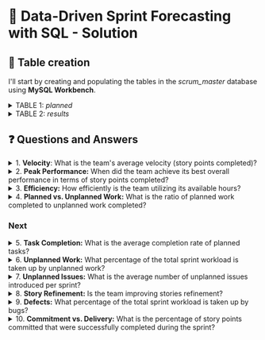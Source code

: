 # 📌 Data-Driven Sprint Forecasting with SQL - Solution

## 📝 Table creation

I'll start by creating and populating the tables in the _scrum_master_ database using **MySQL Workbench**.

<details>
  <summary>TABLE 1: <i>planned</i></summary>
  
````sql
CREATE TABLE scrum_master.planned (
  sprint_id INT NOT NULL,
  team_hours INT NOT NULL,
  planned_issues INT NOT NULL,
  planned_sp INT NOT NULL,
  PRIMARY KEY (sprint_id)
);

INSERT INTO scrum_master.planned (
  sprint_id,
  team_hours,
  planned_issues,
  planned_sp
  )
VALUES
  (41, 535, 16, 104),
  (42, 513, 16, 108),
  (43, 374, 12, 80),
  (44, 411, 14, 89),
  (45, 397, 14, 95),
  (46, 437, 16, 98),
  (47, 435, 17, 112),
  (48, 334, 14, 82),
  (49, 453, 19, 105),
  (50, 527, 23, 123),
  (51, 343, 16, 98),
  (52, 399, 19, 120),
  (53, 402, 20, 115),
  (54, 314, 16, 83),
  (55, 520, 21, 107),
  (56, 535, 23, 102),
  (57, 378, 19, 79),
  (58, 311, 14, 77),
  (59, 549, 21, 103),
  (60, 522, 21, 113),
  (61, 515, 26, 136),
  (62, 449, 19, 84),
  (63, 509, 18, 65),
  (64, 394, 13, 57),
  (65, 431, 17, 67),
  (66, 364, 11, 61);
````

</details>

<details>
  <summary>TABLE 2: <i>results</i></summary>
  
````sql
 CREATE TABLE scrum_master.results (
  sprint_id INT NOT NULL,
  planned_issues_done INT NOT NULL,
  unplanned_issues_done INT NOT NULL,
  bugs_issues INT NOT NULL,
  planned_sp_done INT NOT NULL,
  unplanned_sp_done INT NOT NULL,
  bugs_sp INT NOT NULL,
  PRIMARY KEY (sprint_id)
);

INSERT INTO scrum_master.results (
  sprint_id,
  planned_issues_done,
  unplanned_issues_done,
  bugs_issues,
  planned_sp_done,
  unplanned_sp_done,
  bugs_sp
  )
VALUES
  (41, 10, 7, 0, 63, 28, 0),
  (42, 11, 6, 1, 64, 25, 3),
  (43, 11, 6, 2, 45, 22, 5),
  (44, 11, 8, 1, 48, 27, 2),
  (45, 12, 5, 3, 59, 15, 6),
  (46, 8, 4, 1, 65, 19, 8),
  (47, 12, 4, 2, 71, 14, 3),
  (48, 13, 6, 4, 58, 9, 12),
  (49, 8, 8, 5, 75, 17, 12),
  (50, 16, 4, 5, 81, 29, 15),
  (51, 10, 5, 3, 48, 25, 14),
  (52, 16, 2, 2, 80, 6, 6),
  (53, 17, 3, 4, 76, 13, 8),
  (54, 14, 4, 6, 59, 12, 8),
  (55, 18, 3, 4, 102, 17, 12),
  (56, 20, 4, 1, 96, 23, 5),
  (57, 16, 2, 4, 78, 23, 12),
  (58, 9, 2, 1, 64, 28, 3),
  (59, 15, 7, 5, 95, 23, 10),
  (60, 12, 4, 2, 78, 21, 8),
  (61, 21, 5, 3, 115, 22, 7),
  (62, 10, 3, 2, 54, 9, 5),
  (63, 6, 4, 1, 58, 14, 3),
  (64, 12, 3, 1, 52, 9, 6),
  (65, 8, 2, 3, 57, 6, 5),
  (66, 5, 2, 2, 57, 4, 6);
````
</details>

## ❓ Questions and Answers

<details>
  <summary>1. <b>Velocity</b>: What is the team's average velocity (story points completed)?</summary>
<br>

- Taking in account all the springs:

  ````sql
  SELECT COUNT(sprint_id) AS Sprints, ROUND(AVG(planned_sp_done + unplanned_sp_done)) AS Avg_SP_Done
  FROM results;
  ````
  ![image](https://github.com/user-attachments/assets/91a2acc2-8327-4a7f-990b-3be3a28e5c46)
  
  There are 26 sprints in total, and **the overall average story points done are 87**. 

- Considering only the last 5 sprints:

  ````sql
  SELECT ROUND(AVG(planned_sp_done + unplanned_sp_done)) AS Avg_SP_Done
  FROM results
  WHERE sprint_id >= (
      SELECT MAX(sprint_id) - 4
      FROM results
      );
  ````
  ![image](https://github.com/user-attachments/assets/713df9e7-f33e-4900-8575-92a781a7dda3)
  
  In this case, **the average story points done are 64**.

***

</details>
<details>
  <summary>2. <b>Peak Performance:</b> When did the team achieve its best overall performance in terms of story points completed?</summary>
<br>
  
- Taking in account all the springs:
  
  ````sql
  SELECT sprint_id AS Sprint, (planned_sp_done + unplanned_sp_done) AS Total_SP
  FROM results
  ORDER BY Total_SP DESC
  LIMIT 1;
  ````
  ![image](https://github.com/user-attachments/assets/425fe96b-e07c-48de-a49e-e214994a2616)
  
  The team achieved its best overall performance in **sprint 61 with 137 story points**.

- Considering only the last 5 sprints:
  
  ````sql
  SELECT sprint_id AS Sprint,  (planned_sp_done + unplanned_sp_done) AS Total_SP
  FROM results
  WHERE sprint_id >= (
    SELECT MAX(sprint_id) - 4
    FROM results
    )
  ORDER BY Total_SP DESC
  LIMIT 1;
  ````
  ![image](https://github.com/user-attachments/assets/043528a0-b16a-4d97-900a-4754bb904f95)
  
  Regarding only the last 5 sprints, the team achieved its best performance in **sprint 63 with 72 story points**.

***
</details>
<details>
  <summary>3. <b>Efficiency:</b> How efficiently is the team utilizing its available hours?</summary>
<br>

- First of all, I will calculate which sprints were the most and least efficient by dividing the total story points by the team hours. I'll also find the average efficiency.
  
   - **Min Effinciency**
      ````sql
      SELECT results.sprint_id AS sprint, ROUND((planned_sp_done + unplanned_sp_done) / (team_hours),3) AS Min_Efficiency
      FROM results
      JOIN planned ON results.sprint_id = planned.sprint_id
      GROUP BY sprint
      ORDER BY Min_Efficiency ASC
      LIMIT 1;
      ````
      ![image](https://github.com/user-attachments/assets/0efb3a71-5061-42db-8cab-f304a06be630)

       _Min efficiency_: At sprint 62, having 0.1403 story points per hour.
   
   - **Max Efficiency**
 
      ````sql
      SELECT results.sprint_id AS sprint, ROUND((planned_sp_done + unplanned_sp_done) / (team_hours),3) AS Max_Efficiency
      FROM results
      JOIN planned ON results.sprint_id = planned.sprint_id
      GROUP BY sprint
      ORDER BY Max_Efficiency DESC
      LIMIT 1;
      ````
      ![image](https://github.com/user-attachments/assets/c0b1c064-7fee-4cbe-aa9b-aae8a45946f1)
      
      _Max efficiency_: At sprint 58, having 0.296 story points per hour.
     
   - **Avg Efficiency** 

      ````sql
      SELECT ROUND(AVG(planned_sp_done + unplanned_sp_done) / AVG(team_hours), 3) AS Avg_Efficiency
      FROM results
      JOIN planned ON results.sprint_id = planned.sprint_id;
      ````
      ![image](https://github.com/user-attachments/assets/617d39a5-b08d-4a5a-ac98-2a4e2f4a7973)
      
      _Avg efficiency_: On average, the team does 0.199 story points per hour.

- I will calculate the efficiency variation using a subquery to determine the **standard deviation**.

  **If the deviation is positive**, it indicates that the sprint's efficiency is higher than the average efficiency. This means the sprint performed better than the overall average in terms of delivering story points per team hour.

  **If the deviation is negative**, it means the sprint's efficiency was lower than the average efficiency. This suggests that the sprint underperformed in terms of delivering story points per team hour. 

   - How did efficiency vary across **all sprints**? 
      
      ````sql
      SELECT results.sprint_id AS Sprint,
        ROUND(SUM(planned_sp_done + unplanned_sp_done) / SUM(team_hours),3) AS Efficiency,
        ROUND(SUM(planned_sp_done + unplanned_sp_done) / SUM(team_hours),3) - (
          SELECT ROUND(AVG(Efficiency),3)
          FROM (
            SELECT (AVG(planned_sp_done + unplanned_sp_done) / AVG(team_hours)) AS Efficiency
            FROM results
            JOIN planned ON results.sprint_id = planned.sprint_id
            GROUP BY results.sprint_id
          ) AS Sprint_Avg_Subquery) AS Std_Deviation
      FROM results
      JOIN planned ON results.sprint_id = planned.sprint_id
      GROUP BY results.sprint_id
      ORDER BY results.sprint_id ASC;
      ````
      ![image](https://github.com/user-attachments/assets/641ae03d-3dd8-41f2-847d-c990406f9f19)


   - To assess the team's performance, let's analyze their efficiency during the **past five sprints**: 
      
      ````sql
      SELECT results.sprint_id AS Sprint,
        ROUND(SUM(planned_sp_done + unplanned_sp_done) / SUM(team_hours),3) AS Efficiency,
        ROUND(SUM(planned_sp_done + unplanned_sp_done) / SUM(team_hours),3) - (
          SELECT ROUND(AVG(Efficiency),3)
          FROM (
            SELECT (AVG(planned_sp_done + unplanned_sp_done) / AVG(team_hours)) AS Efficiency
            FROM results
            JOIN planned ON results.sprint_id = planned.sprint_id
            GROUP BY results.sprint_id
          ) AS Sprint_Avg_Subquery) AS Std_Deviation
      FROM results
      JOIN planned ON results.sprint_id = planned.sprint_id
      GROUP BY results.sprint_id
      ORDER BY results.sprint_id DESC
      LIMIT 5;
      ````
      ![image](https://github.com/user-attachments/assets/5e7a880f-f8e5-45df-920c-5a38ca67d39d)


    Over the last 5 sprints, we've observed a **negative deviation**, indicating that **their performance is below the overall average**. Now as Scrum Master our duty will be to try to find out the reasons in order to improve the team's performance.
***
</details>

<details>
  <summary>4. <b>Planned vs. Unplanned Work:</b> What is the ratio of planned work completed to unplanned work completed?</summary>
<br>

   - **Issues comparison**
     
     - For all the sprints:

     ````sql
     SELECT ROUND((sum(planned_issues_done) / sum(planned_issues_done + unplanned_issues_done)) * 100, 2)
             AS '% issues planned', 
          	ROUND((sum(unplanned_issues_done) / sum(planned_issues_done + unplanned_issues_done)) * 100, 2)
             AS '% issues unplanned'
     FROM results;
     ````
     ![image](https://github.com/user-attachments/assets/ed764f74-3a35-407a-a882-92a33ce00c16)

     **Unplanned issues** represent 26.04% of the total work performed. 

     - For the last 5 sprints:


     ````sql
     SELECT ROUND((sum(planned_issues_done) / sum(planned_issues_done + unplanned_issues_done)) * 100, 2)
             AS '% issues planned', 
          	ROUND((sum(unplanned_issues_done) / sum(planned_issues_done + unplanned_issues_done)) * 100, 2)
             AS '% issues unplanned'
     FROM results
     WHERE sprint_id >= (
           SELECT MAX(sprint_id) - 4
           FROM results
           );
     ````
     ![image](https://github.com/user-attachments/assets/fe913f72-df27-4c34-b67c-01820ab2b15d)

     **Unplanned issues** comprised 25.45% of the total work during the last five sprints, which is just a bit lower than the average unplanned rate across all sprints.

   - **Story points comparison**
     
      - For all the sprints:

        ````sql
        SELECT ROUND((sum(planned_sp_done) / sum(planned_sp_done + unplanned_sp_done)) * 100, 2)
                  AS '% SP planned',
               ROUND((sum(unplanned_sp_done) / sum(planned_sp_done + unplanned_sp_done)) * 100, 2)
                  AS '% SP unplanned'
        FROM results;
        ````
        ![image](https://github.com/user-attachments/assets/c9d2797e-93e5-420e-ab09-df3646bab171)
  
        **Unplanned SP** represent 20.37% of the total work performed. 


      - For the last 5 sprints:

        ````sql
        SELECT ROUND((sum(planned_sp_done) / sum(planned_sp_done + unplanned_sp_done)) * 100, 2)
                AS '% SP planned', 
               ROUND((sum(unplanned_sp_done) / sum(planned_sp_done + unplanned_sp_done)) * 100, 2)
                AS '% SP unplanned'
        FROM results
        WHERE sprint_id >= (
              SELECT MAX(sprint_id) - 4
              FROM results);
        ````
        ![image](https://github.com/user-attachments/assets/97dee76d-bffb-4650-9bba-c90637f35c98)

        **Unplanned SP** accounted for 13.13% of the total work effort during the past five sprints. This rate is lower than the average unplanned percentage across all sprints, indicating a positive trend towards reduced unplanned work.

   - **Conclusion**

     Although if we look at the issues of the last five sprints it might seem that unplanned work has hardly been reduced, if we look at the story points we do observe a notable trend towards the reduction of this unplanned work.

</details>



### Next


<details>
  <summary>5. <b>Task Completion:</b> What is the average completion rate of planned tasks?</summary>
<br>
To ask this question, we are going to 
<br>
</details>
<details>
  <summary>6. <b>Unplanned Work:</b> What percentage of the total sprint workload is taken up by unplanned work?</summary>
<br>
To ask this question, we are going to 
<br>
</details>
<details>
  <summary>7. <b>Unplanned Issues:</b> What is the average number of unplanned issues introduced per sprint?</summary>
<br>
To ask this question, we are going to 
<br>
</details>
<details>
  <summary>8. <b>Story Refinement:</b> Is the team improving stories refinement?</summary>
<br>
To ask this question, we are going to 
<br>
</details>
<details>
  <summary>9. <b>Defects:</b> What percentage of the total sprint workload is taken up by bugs?</summary>
<br>
To ask this question, we are going to 
<br>
</details>
<details>
  <summary>10. <b>Commitment vs. Delivery:</b> What is the percentage of story points committed that were successfully completed during the sprint?</summary>
<br>
To ask this question, we are going to 
<br>
</details>
